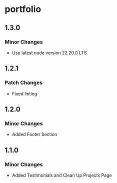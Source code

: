 # portfolio

## 1.3.0

### Minor Changes

- Use latest node version 22.20.0 LTS

## 1.2.1

### Patch Changes

- Fixed linting

## 1.2.0

### Minor Changes

- Added Footer Section

## 1.1.0

### Minor Changes

- Added Testimonials and Clean Up Projects Page
